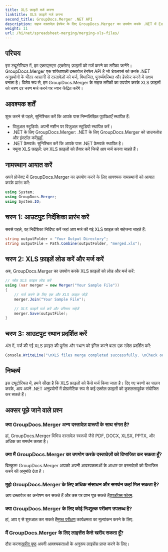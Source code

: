 ```yaml
---
title: XLS फ़ाइलें मर्ज करना
linktitle: XLS फ़ाइलें मर्ज करना
second_title: GroupDocs.Merger .NET API
description: सहज दस्तावेज़ हेरफेर के लिए GroupDocs.Merger का उपयोग करके .NET में Excel फ़ाइलों को मर्ज करना सीखें। हमारे चरण-दर-चरण ट्यूटोरियल का पालन करें।
weight: 11
url: /hi/net/spreadsheet-merging/merging-xls-files/
---
```

## परिचय
इस ट्यूटोरियल में, हम एक्सएलएस (एक्सेल) फ़ाइलों को मर्ज करने का तरीका जानेंगे। GroupDocs.Merger एक शक्तिशाली दस्तावेज़ हेरफेर API है जो डेवलपर्स को उनके .NET अनुप्रयोगों के भीतर आसानी से दस्तावेज़ों को मर्ज, विभाजित, पुनर्व्यवस्थित और हेरफेर करने में सक्षम बनाता है। विशेष रूप से, हम GroupDocs.Merger के सहज तरीकों का उपयोग करके XLS फ़ाइलों को चरण दर चरण मर्ज करने पर ध्यान केंद्रित करेंगे।
## आवश्यक शर्तें
शुरू करने से पहले, सुनिश्चित करें कि आपके पास निम्नलिखित पूर्वापेक्षाएँ स्थापित हैं:
- विज़ुअल स्टूडियो: अपनी मशीन पर विज़ुअल स्टूडियो स्थापित करें।
-  .NET के लिए GroupDocs.Merger: .NET के लिए GroupDocs.Merger को डाउनलोड और इंस्टॉल करें[यहाँ](https://releases.groupdocs.com/merger/net/).
- .NET फ्रेमवर्क: सुनिश्चित करें कि आपके पास .NET फ्रेमवर्क स्थापित है।
- नमूना XLS फ़ाइलें: उन XLS फ़ाइलों को तैयार करें जिन्हें आप मर्ज करना चाहते हैं।

## नामस्थान आयात करें
अपने प्रोजेक्ट में GroupDocs.Merger का उपयोग करने के लिए आवश्यक नामस्थानों को आयात करके प्रारंभ करें:
```csharp
using System; 
using GroupDocs.Merger;
using System.IO;
```
## चरण 1: आउटपुट निर्देशिका प्रारंभ करें
सबसे पहले, वह निर्देशिका निर्दिष्ट करें जहां आप मर्ज की गई XLS फ़ाइल को सहेजना चाहते हैं:
```csharp
string outputFolder = "Your Output Directory";
string outputFile = Path.Combine(outputFolder, "merged.xls");
```
## चरण 2: XLS फ़ाइलें लोड करें और मर्ज करें
अब, GroupDocs.Merger का उपयोग करके XLS फ़ाइलों को लोड और मर्ज करें:
```csharp
// स्रोत XLS फ़ाइल लोड करें
using (var merger = new Merger("Your Sample File"))
{
    // मर्ज करने के लिए एक और XLS फ़ाइल जोड़ें
    merger.Join("Your Sample File");
    
    // XLS फ़ाइलें मर्ज करें और परिणाम सहेजें
    merger.Save(outputFile);
}
```
## चरण 3: आउटपुट स्थान प्रदर्शित करें
अंत में, मर्ज की गई XLS फ़ाइल की पूर्णता और स्थान को इंगित करने वाला एक संदेश प्रदर्शित करें:
```csharp
Console.WriteLine("\nXLS files merge completed successfully. \nCheck output in {0}", outputFolder);
```

## निष्कर्ष
इस ट्यूटोरियल में, हमने सीखा है कि XLS फ़ाइलों को कैसे मर्ज किया जाता है। दिए गए चरणों का पालन करके, आप अपने .NET अनुप्रयोगों में प्रोग्रामेटिक रूप से कई एक्सेल फ़ाइलों को कुशलतापूर्वक संयोजित कर सकते हैं।

## अक्सर पूछे जाने वाले प्रश्न
### क्या GroupDocs.Merger अन्य दस्तावेज़ प्रारूपों के साथ संगत है?
हां, GroupDocs.Merger विभिन्न दस्तावेज़ स्वरूपों जैसे PDF, DOCX, XLSX, PPTX, और अधिक का समर्थन करता है।
### क्या मैं GroupDocs.Merger का उपयोग करके दस्तावेज़ों को विभाजित कर सकता हूँ?
बिल्कुल! GroupDocs.Merger आपको अपनी आवश्यकताओं के आधार पर दस्तावेज़ों को विभाजित करने की अनुमति देता है।
### मुझे GroupDocs.Merger के लिए अधिक संसाधन और समर्थन कहां मिल सकता है?
आप दस्तावेज़ का अन्वेषण कर सकते हैं और उस पर प्रश्न पूछ सकते हैं[ग्रुपडॉक्स फोरम](https://forum.groupdocs.com/c/merger/32).
### क्या GroupDocs.Merger के लिए कोई निःशुल्क परीक्षण उपलब्ध है?
 हां, आप ए से शुरुआत कर सकते हैं[मुफ्त परीक्षण](https://releases.groupdocs.com/) कार्यक्षमता का मूल्यांकन करने के लिए.
### मैं GroupDocs.Merger के लिए लाइसेंस कैसे खरीद सकता हूँ?
 दौरा करना[खरीद पृष्ठ](https://purchase.groupdocs.com/buy) अपनी आवश्यकताओं के अनुरूप लाइसेंस प्राप्त करने के लिए।